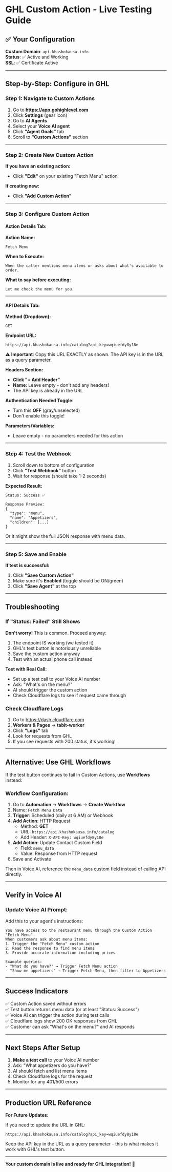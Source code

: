 # GHL Custom Action - Live Testing Guide

## ✅ Your Configuration

**Custom Domain**: `api.khashokausa.info`  
**Status**: ✅ Active and Working  
**SSL**: ✅ Certificate Active  

---

## Step-by-Step: Configure in GHL

### Step 1: Navigate to Custom Actions

1. Go to **https://app.gohighlevel.com**
2. Click **Settings** (gear icon)
3. Go to **AI Agents** 
4. Select your **Voice AI agent**
5. Click **"Agent Goals"** tab
6. Scroll to **"Custom Actions"** section

---

### Step 2: Create New Custom Action

**If you have an existing action:**
- Click **"Edit"** on your existing "Fetch Menu" action

**If creating new:**
- Click **"Add Custom Action"**

---

### Step 3: Configure Custom Action

#### Action Details Tab:

**Action Name:**
```
Fetch Menu
```

**When to Execute:**
```
When the caller mentions menu items or asks about what's available to order.
```

**What to say before executing:**
```
Let me check the menu for you.
```

---

#### API Details Tab:

**Method (Dropdown):**
```
GET
```

**Endpoint URL:**
```
https://api.khashokausa.info/catalog?api_key=wqiuefdy8y18e
```

⚠️ **Important**: Copy this URL EXACTLY as shown. The API key is in the URL as a query parameter.

**Headers Section:**
- **Click "+ Add Header"**
- **Name**: Leave empty - don't add any headers!
- The API key is already in the URL

**Authentication Needed Toggle:**
- Turn this **OFF** (gray/unselected)
- Don't enable this toggle!

**Parameters/Variables:**
- Leave empty - no parameters needed for this action

---

### Step 4: Test the Webhook

1. Scroll down to bottom of configuration
2. Click **"Test Webhook"** button
3. Wait for response (should take 1-2 seconds)

**Expected Result:**
```
Status: Success ✅

Response Preview:
{
  "type": "menu",
  "name": "Appetizers",
  "children": [...]
}
```

Or it might show the full JSON response with menu data.

---

### Step 5: Save and Enable

**If test is successful:**
1. Click **"Save Custom Action"** 
2. Make sure it's **Enabled** (toggle should be ON/green)
3. Click **"Save Agent"** at the top

---

## Troubleshooting

### If "Status: Failed" Still Shows

**Don't worry!** This is common. Proceed anyway:

1. The endpoint IS working (we tested it)
2. GHL's test button is notoriously unreliable
3. Save the custom action anyway
4. Test with an actual phone call instead

**Test with Real Call:**
- Set up a test call to your Voice AI number
- Ask: "What's on the menu?"
- AI should trigger the custom action
- Check Cloudflare logs to see if request came through

### Check Cloudflare Logs

1. Go to https://dash.cloudflare.com
2. **Workers & Pages** → **tabit-worker**
3. Click **"Logs"** tab
4. Look for requests from GHL
5. If you see requests with 200 status, it's working!

---

## Alternative: Use GHL Workflows

If the test button continues to fail in Custom Actions, use **Workflows** instead:

### Workflow Configuration:

1. Go to **Automation** → **Workflows** → **Create Workflow**
2. Name: `Fetch Menu Data`
3. **Trigger**: Scheduled (daily at 6 AM) or Webhook
4. **Add Action**: HTTP Request
   - Method: **GET**
   - URL: `https://api.khashokausa.info/catalog`
   - Add Header: `X-API-Key: wqiuefdy8y18e`
5. **Add Action**: Update Contact Custom Field
   - Field: `menu_data`
   - Value: Response from HTTP request
6. Save and Activate

Then in Voice AI, reference the `menu_data` custom field instead of calling API directly.

---

## Verify in Voice AI

### Update Voice AI Prompt:

Add this to your agent's instructions:

```
You have access to the restaurant menu through the Custom Action "Fetch Menu".
When customers ask about menu items:
1. Trigger the "Fetch Menu" custom action
2. Read the response to find menu items
3. Provide accurate information including prices

Example queries:
- "What do you have?" → Trigger Fetch Menu action
- "Show me appetizers" → Trigger Fetch Menu, then filter to Appetizers
```

---

## Success Indicators

✅ Custom Action saved without errors  
✅ Test button returns menu data (or at least "Status: Success")  
✅ Voice AI can trigger the action during test calls  
✅ Cloudflare logs show 200 OK responses from GHL  
✅ Customer can ask "What's on the menu?" and AI responds  

---

## Next Steps After Setup

1. **Make a test call** to your Voice AI number
2. Ask: "What appetizers do you have?"
3. AI should fetch and list menu items
4. Check Cloudflare logs for the request
5. Monitor for any 401/500 errors

---

## Production URL Reference

**For Future Updates:**

If you need to update the URL in GHL:

```
https://api.khashokausa.info/catalog?api_key=wqiuefdy8y18e
```

Keep the API key in the URL as a query parameter - this is what makes it work with GHL's test button.

---

**Your custom domain is live and ready for GHL integration!** 🎉

